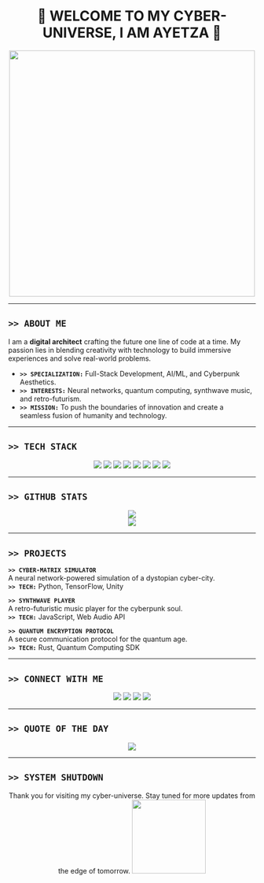 <h1 align="center">🚀 WELCOME TO MY CYBER-UNIVERSE, I AM AYETZA 👾</h1>

<p align="center">
  <img src="https://media.giphy.com/media/3o7aCTfyhYawdOXcFW/giphy.gif" width="500">
</p>

---

## **`>> ABOUT ME`**

I am a **digital architect** crafting the future one line of code at a time. My passion lies in blending creativity with technology to build immersive experiences and solve real-world problems.  

- **`>> SPECIALIZATION:`** Full-Stack Development, AI/ML, and Cyberpunk Aesthetics.  
- **`>> INTERESTS:`** Neural networks, quantum computing, synthwave music, and retro-futurism.  
- **`>> MISSION:`** To push the boundaries of innovation and create a seamless fusion of humanity and technology.  

---

## **`>> TECH STACK`**

<p align="center">
  <img src="https://img.shields.io/badge/-HTML-E34F26?style=for-the-badge&logo=html5&logoColor=white">
  <img src="https://img.shields.io/badge/-CSS-1572B6?style=for-the-badge&logo=css3&logoColor=white">
  <img src="https://img.shields.io/badge/-JavaScript-F7DF1E?style=for-the-badge&logo=javascript&logoColor=black">
  <img src="https://img.shields.io/badge/-Node.js-339933?style=for-the-badge&logo=node.js&logoColor=white">
  <img src="https://img.shields.io/badge/-Python-3776AB?style=for-the-badge&logo=python&logoColor=white">
  <img src="https://img.shields.io/badge/-React-61DAFB?style=for-the-badge&logo=react&logoColor=black">
  <img src="https://img.shields.io/badge/-MongoDB-47A248?style=for-the-badge&logo=mongodb&logoColor=white">
  <img src="https://img.shields.io/badge/-Docker-2496ED?style=for-the-badge&logo=docker&logoColor=white">
</p>

---

## **`>> GITHUB STATS`**

<p align="center">
  <img src="https://github-readme-stats.vercel.app/api?username=ayetza&show_icons=true&theme=tokyonight">
  <br>
  <img src="https://github-readme-streak-stats.herokuapp.com/?user=ayetza&theme=tokyonight">
</p>

---

## **`>> PROJECTS`**

**`>> CYBER-MATRIX SIMULATOR`**  
A neural network-powered simulation of a dystopian cyber-city.  
**`>> TECH:`** Python, TensorFlow, Unity  

**`>> SYNTHWAVE PLAYER`**  
A retro-futuristic music player for the cyberpunk soul.  
**`>> TECH:`** JavaScript, Web Audio API  

**`>> QUANTUM ENCRYPTION PROTOCOL`**  
A secure communication protocol for the quantum age.  
**`>> TECH:`** Rust, Quantum Computing SDK  

---

## **`>> CONNECT WITH ME`**

<p align="center">
  <a href="https://linkedin.com/in/yourprofile"><img src="https://img.shields.io/badge/-LinkedIn-0A66C2?style=for-the-badge&logo=linkedin&logoColor=white"></a>
  <a href="https://twitter.com/yourhandle"><img src="https://img.shields.io/badge/-Twitter-1DA1F2?style=for-the-badge&logo=twitter&logoColor=white"></a>
  <a href="mailto:youremail@example.com"><img src="https://img.shields.io/badge/-Email-D14836?style=for-the-badge&logo=gmail&logoColor=white"></a>
  <a href="https://discord.com/users/yourid"><img src="https://img.shields.io/badge/-Discord-5865F2?style=for-the-badge&logo=discord&logoColor=white"></a>
</p>

---

## **`>> QUOTE OF THE DAY`**

<p align="center">
  <img src="https://quotes-github-readme.vercel.app/api?type=horizontal&theme=radical">
</p>

---

## **`>> SYSTEM SHUTDOWN`**

<p align="center">
  Thank you for visiting my cyber-universe. Stay tuned for more updates from the edge of tomorrow.  
  <img src="https://media.giphy.com/media/3o7abAHdYvZdBNnGZq/giphy.gif" width="150">
</p>